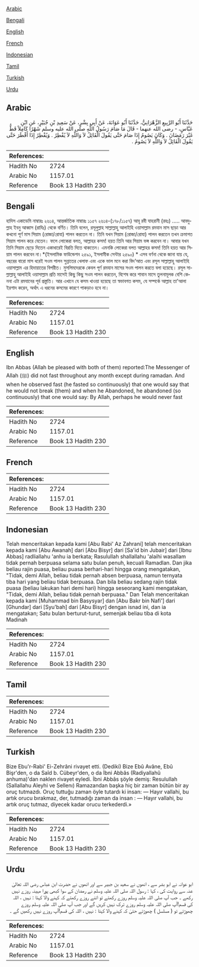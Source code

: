 [Arabic](#arabic)

[Bengali](#bengali)

[English](#english)

[French](#french)

[Indonesian](#indonesian)

[Tamil](#tamil)

[Turkish](#turkish)

[Urdu](#urdu)

## Arabic


<div dir="rtl" lang="ar" style={{fontSize:'larger',backgroundColor:'#f8f9fa',padding:20}}>
حَدَّثَنَا أَبُو الرَّبِيعِ الزَّهْرَانِيُّ، حَدَّثَنَا أَبُو عَوَانَةَ، عَنْ أَبِي بِشْرٍ، عَنْ سَعِيدِ بْنِ جُبَيْرٍ، عَنِ ابْنِ عَبَّاسٍ، - رضى الله عنهما - قَالَ مَا صَامَ رَسُولُ اللَّهِ صلى الله عليه وسلم شَهْرًا كَامِلاً قَطُّ غَيْرَ رَمَضَانَ ‏.‏ وَكَانَ يَصُومُ إِذَا صَامَ حَتَّى يَقُولَ الْقَائِلُ لاَ وَاللَّهِ لاَ يُفْطِرُ ‏.‏ وَيُفْطِرُ إِذَا أَفْطَرَ حَتَّى يَقُولَ الْقَائِلُ لاَ وَاللَّهِ لاَ يَصُومُ ‏.‏
</div>
<div style={{backgroundColor:'#f8f9fa',padding:20, marginBottom: 10}}><table> <thead> <tr> <th>References:</th> <th></th> </tr> </thead> <tbody><tr><td>Hadith No</td><td>2724</td></tr><tr><td>Arabic No</td><td>1157.01</td></tr><tr><td>Reference</td><td>Book 13 Hadith 230</td></tr></tbody></table></div>

## Bengali


<div dir="ltr" lang="bn" style={{fontSize:'larger',backgroundColor:'#f8f9fa',padding:20}}>
হাদিস একাডেমি নাম্বারঃ ২৬১৪, আন্তর্জাতিক নাম্বারঃ ১১৫৭ ২৬১৪-(১৭৮/১১৫৭) আবূ রবী যাহরানী (রহঃ) ..... আবদুল্লাহ ইবনু আব্বাস (রাযিঃ) থেকে বর্ণিত। তিনি বলেন, রসূলুল্লাহ সাল্লাল্লাহু আলাইহি ওয়াসাল্লাম রমযান মাস ছাড়া আর কখনো পূর্ণ মাস সিয়াম (রোজা/রোযা) পালন করতেন না। তিনি যখন সিয়াম (রোজা/রোযা) পালন করতেন তখন ক্রমাগত সিয়াম পালন করে যেতেন। ফলে লোকেরা বলত, আল্লাহর কসম! হয়ত তিনি আর সিয়াম ভঙ্গ করবেন না। আবার যখন তিনি সিয়াম ছেড়ে দিতেন একাধারেই বিরতি দিতে থাকতেন। এমনকি লোকেরা বলত আল্লাহর কসম! তিনি হয়ত আর সিয়াম পালন করবেন না।*(ইসলামিক ফাউন্ডেশন ২৫৯১, ইসলামীক সেন্টার ২৫৯০) * এসব বর্ণনা থেকে জানা যায় যে, বছরের বারো মাস ধরেই সওম পালন সুন্নাতের খেলাফ এবং একে ভাল মনে করা বিদ’আত এবং রসূল সাল্লাল্লাহু আলাইহি ওয়াসাল্লাম এর হিদায়াতের বিপরীত। মুসলিমদেরকে কেবল পূর্ণ রমযান মাসের সওম পালন করতে বলা হয়েছে। রসূল সাল্লাল্লাহু আলাইহি ওয়াসাল্লাম প্রতি মাসেই কিছু কিছু সওম পালন করতেন, বিশেষ করে শাবান মাসে তুলনামূলক বেশি কেননা এটা রমযানের পূর্ব প্রস্তুতি। আর এখানে যে কসম খাওয়া হয়েছে তা স্বভাবগত কসম, যে সম্পর্কে আল্লাহ তা'আলা ইরশাদ করেন, অর্থাৎ এ ধরনের কসমের কারণে পাকড়াও হবে না।
</div>
<div style={{backgroundColor:'#f8f9fa',padding:20, marginBottom: 10}}><table> <thead> <tr> <th>References:</th> <th></th> </tr> </thead> <tbody><tr><td>Hadith No</td><td>2724</td></tr><tr><td>Arabic No</td><td>1157.01</td></tr><tr><td>Reference</td><td>Book 13 Hadith 230</td></tr></tbody></table></div>

## English


<div dir="ltr" lang="en" style={{fontSize:'larger',backgroundColor:'#f8f9fa',padding:20}}>
Ibn Abbas (Allah be pleased with both of them) reported:The Messenger of Allah (ﷺ) did not fast throughout any month except during ramadan. And when he observed fast (he fasted so continuously) that one would say that he would not break (them) and when he Abandoned, he abandoned (so continuously) that one would say: By Allah, perhaps he would never fast
</div>
<div style={{backgroundColor:'#f8f9fa',padding:20, marginBottom: 10}}><table> <thead> <tr> <th>References:</th> <th></th> </tr> </thead> <tbody><tr><td>Hadith No</td><td>2724</td></tr><tr><td>Arabic No</td><td>1157.01</td></tr><tr><td>Reference</td><td>Book 13 Hadith 230</td></tr></tbody></table></div>

## French


<div dir="ltr" lang="fr" style={{fontSize:'larger',backgroundColor:'#f8f9fa',padding:20}}>

</div>
<div style={{backgroundColor:'#f8f9fa',padding:20, marginBottom: 10}}><table> <thead> <tr> <th>References:</th> <th></th> </tr> </thead> <tbody><tr><td>Hadith No</td><td>2724</td></tr><tr><td>Arabic No</td><td>1157.01</td></tr><tr><td>Reference</td><td>Book 13 Hadith 230</td></tr></tbody></table></div>

## Indonesian


<div dir="ltr" lang="id" style={{fontSize:'larger',backgroundColor:'#f8f9fa',padding:20}}>
Telah menceritakan kepada kami [Abu Rabi' Az Zahrani] telah menceritakan kepada kami [Abu Awanah] dari [Abu Bisyr] dari [Sa'id bin Jubair] dari [Ibnu Abbas] radliallahu 'anhu ia berkata; Rasulullah shallallahu 'alaihi wasallam tidak pernah berpuasa selama satu bulan penuh, kecuali Ramadlan. Dan jika beliau rajin puasa, beliau puasa berhari-hari hingga orang mengatakan, "Tidak, demi Allah, beliau tidak pernah absen berpuasa, namun ternyata tiba hari yang beliau tidak berpuasa. Dan bila beliau sedang rajin tidak puasa (beliau lakukan hari demi hari) hingga seseorang kami mengatakan, "Tidak, demi Allah, beliau tidak pernah berpuasa." Dan Telah menceritakan kepada kami [Muhammad bin Basysyar] dan [Abu Bakr bin Nafi'] dari [Ghundar] dari [Syu'bah] dari [Abu Bisyr] dengan isnad ini, dan ia mengatakan; Satu bulan berturut-turut, semenjak beliau tiba di kota Madinah
</div>
<div style={{backgroundColor:'#f8f9fa',padding:20, marginBottom: 10}}><table> <thead> <tr> <th>References:</th> <th></th> </tr> </thead> <tbody><tr><td>Hadith No</td><td>2724</td></tr><tr><td>Arabic No</td><td>1157.01</td></tr><tr><td>Reference</td><td>Book 13 Hadith 230</td></tr></tbody></table></div>

## Tamil


<div dir="ltr" lang="ta" style={{fontSize:'larger',backgroundColor:'#f8f9fa',padding:20}}>

</div>
<div style={{backgroundColor:'#f8f9fa',padding:20, marginBottom: 10}}><table> <thead> <tr> <th>References:</th> <th></th> </tr> </thead> <tbody><tr><td>Hadith No</td><td>2724</td></tr><tr><td>Arabic No</td><td>1157.01</td></tr><tr><td>Reference</td><td>Book 13 Hadith 230</td></tr></tbody></table></div>

## Turkish


<div dir="ltr" lang="tr" style={{fontSize:'larger',backgroundColor:'#f8f9fa',padding:20}}>
Bize Ebu'r-Rabi' Ei-Zehrâni rivayet etti. (Dediki) Bize Ebû Avâne, Ebû Bişr'den, o da Saîd b. Cübeyr'den, o da İbni Abbâs (Radiyallahû anhuma)'dan naklen rivayet eyledi. İbni Abbâs şöyle demiş: Resulullah (Sallallahu Aleyhi ve Sellenı) Ramazandan başka hiç bir zaman bütün bir ay oruç tutmazdı. Oruç tuttuğu zaman öyle tutardı ki insan: — Hayır vallahi, bu artık orucu bırakmaz, der, tutmadığı zaman da insan : — Hayır vallahi, bu artık oruç tutmaz, diyecek kadar orucu terkederdi.»
</div>
<div style={{backgroundColor:'#f8f9fa',padding:20, marginBottom: 10}}><table> <thead> <tr> <th>References:</th> <th></th> </tr> </thead> <tbody><tr><td>Hadith No</td><td>2724</td></tr><tr><td>Arabic No</td><td>1157.01</td></tr><tr><td>Reference</td><td>Book 13 Hadith 230</td></tr></tbody></table></div>

## Urdu


<div dir="rtl" lang="ur" style={{fontSize:'larger',backgroundColor:'#f8f9fa',padding:20}}>
ابو عوانہ نے ابو بشر سے ، انھوں نے سعید بن جبیر سے اور انھوں نے حضرت ابن عباس رضی اللہ تعالیٰ عنہ سے روایت کی ، کہا : رسول اللہ صلی اللہ علیہ وسلم نے رمضان کے سوا کبھی پورا مہینہ روزے نہیں رکھے ۔ جب آپ صلی اللہ علیہ وسلم روزے رکھتے تو اتنے روزے رکھتے کہ کہنے والا کہتا : نہیں ، اللہ کی قسم!آپ صلی اللہ علیہ وسلم روزے ترک نہیں کریں گے اور جب آپ صلی اللہ علیہ وسلم روزے چھوڑتے تو ( مسلسل ) چھوڑتے حتیٰ کہ کہنے والا کہتا : نہیں ، اللہ کی قسم!آپ روزے نہیں رکھیں گے ۔
</div>
<div style={{backgroundColor:'#f8f9fa',padding:20, marginBottom: 10}}><table> <thead> <tr> <th>References:</th> <th></th> </tr> </thead> <tbody><tr><td>Hadith No</td><td>2724</td></tr><tr><td>Arabic No</td><td>1157.01</td></tr><tr><td>Reference</td><td>Book 13 Hadith 230</td></tr></tbody></table></div>